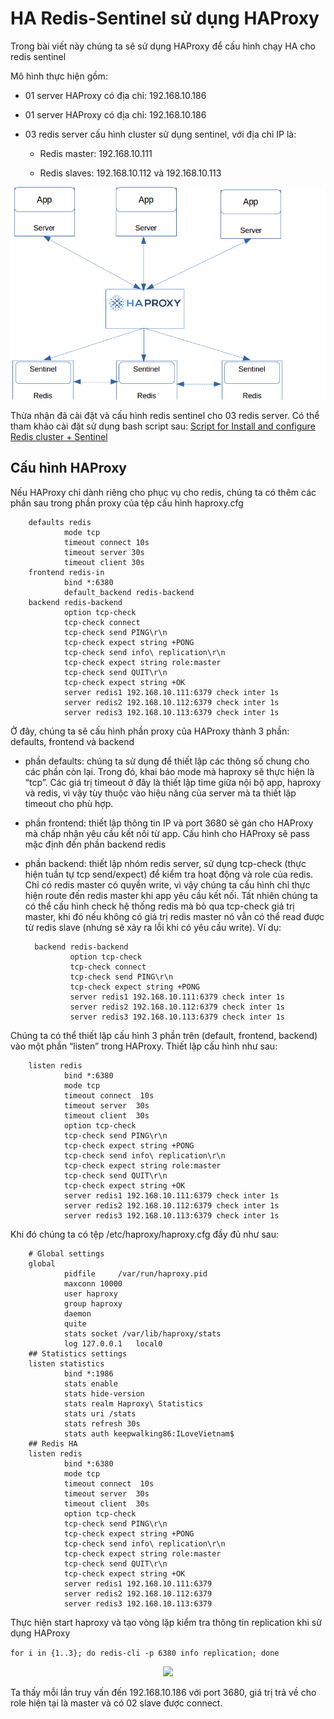 # HA Redis-Sentinel sử dụng HAProxy

Trong bài viết này chúng ta sẽ sử dụng HAProxy để cấu hình chạy HA cho redis sentinel

Mô hình thực hiện gồm:

- 01 server HAProxy có địa chỉ: 192.168.10.186

- 01 server HAProxy có địa chỉ: 192.168.10.186

- 03 redis server cấu hình cluster sử dụng sentinel, với địa chỉ IP là:

  - Redis master: 192.168.10.111

  - Redis slaves: 192.168.10.112 và 192.168.10.113

<p align="center"> 
<img src="../images/redis-ha-with-haproxy.png" />
</p>

Thừa nhận đã cài đặt và cấu hình redis sentinel cho 03 redis server. Có thể tham khảo cài đặt sử dụng bash script sau: [Script for Install and configure Redis cluster + Sentinel](https://raw.githubusercontent.com/keepwalking86/redis-cluster-with-sentinel/master/install_redis.sh)

## Cấu hình HAProxy

Nếu HAProxy chỉ dành riêng cho phục vụ cho redis, chúng ta có thêm các phần sau trong phần proxy của tệp cấu hình haproxy.cfg

        defaults redis
                mode tcp
                timeout connect 10s
                timeout server 30s
                timeout client 30s
        frontend redis-in
                bind *:6380
                default_backend redis-backend
        backend redis-backend
                option tcp-check
                tcp-check connect
                tcp-check send PING\r\n
                tcp-check expect string +PONG
                tcp-check send info\ replication\r\n
                tcp-check expect string role:master
                tcp-check send QUIT\r\n
                tcp-check expect string +OK
                server redis1 192.168.10.111:6379 check inter 1s
                server redis2 192.168.10.112:6379 check inter 1s
                server redis3 192.168.10.113:6379 check inter 1s

Ở đây, chúng ta sẽ cấu hình phần proxy của HAProxy thành 3 phần: defaults, frontend và backend

- phần defaults: chúng ta sử dụng để thiết lập các thông số chung cho các phần còn lại. Trong đó, khai báo mode mà haproxy sẽ thực hiện là “tcp”. Các giá trị timeout ở đây là thiết lập time giữa nội bộ app, haproxy và redis, vì vậy tùy thuộc vào hiệu năng của server mà ta thiết lập timeout cho phù hợp.

- phần frontend: thiết lập thông tin IP và port 3680 sẽ gán cho HAProxy mà chấp nhận yêu cầu kết nối từ app. Cấu hình cho HAProxy sẽ pass mặc định đến phần backend redis

- phần backend: thiết lập nhóm redis server, sử dụng tcp-check (thực hiện tuần tự  tcp send/expect) để kiểm tra hoạt động và role của redis. Chỉ có redis master có quyền write, vì vậy chúng ta cấu hình chỉ thực hiện route đến redis master khi app yêu cầu kết nối. Tất nhiên chúng ta có thể cấu hình check hệ thống redis mà bỏ qua tcp-check giá trị master, khi đó nếu không có giá trị redis master nó vẫn có thể read được từ redis slave (nhưng sẽ xảy ra lỗi khi có yêu cầu write). Ví dụ:

        backend redis-backend
                option tcp-check
                tcp-check connect
                tcp-check send PING\r\n
                tcp-check expect string +PONG
                server redis1 192.168.10.111:6379 check inter 1s
                server redis2 192.168.10.112:6379 check inter 1s
                server redis3 192.168.10.113:6379 check inter 1s

Chúng ta có thể thiết lập cấu hình 3 phần trên (default, frontend, backend) vào một phần “listen” trong HAProxy. Thiết lập cấu hình như sau:

        listen redis
                bind *:6380
                mode tcp
                timeout connect  10s
                timeout server  30s
                timeout client  30s
                option tcp-check
                tcp-check send PING\r\n
                tcp-check expect string +PONG
                tcp-check send info\ replication\r\n
                tcp-check expect string role:master
                tcp-check send QUIT\r\n
                tcp-check expect string +OK
                server redis1 192.168.10.111:6379 check inter 1s
                server redis2 192.168.10.112:6379 check inter 1s
                server redis3 192.168.10.113:6379 check inter 1s

Khi đó chúng ta có tệp /etc/haproxy/haproxy.cfg đầy đủ như sau:

        # Global settings
        global
                pidfile     /var/run/haproxy.pid
                maxconn 10000
                user haproxy
                group haproxy
                daemon
                quite
                stats socket /var/lib/haproxy/stats
                log 127.0.0.1   local0
        ## Statistics settings
        listen statistics
                bind *:1986
                stats enable
                stats hide-version
                stats realm Haproxy\ Statistics
                stats uri /stats
                stats refresh 30s
                stats auth keepwalking86:ILoveVietnam$
        ## Redis HA
        listen redis
                bind *:6380
                mode tcp
                timeout connect  10s
                timeout server  30s
                timeout client  30s
                option tcp-check
                tcp-check send PING\r\n
                tcp-check expect string +PONG
                tcp-check send info\ replication\r\n
                tcp-check expect string role:master
                tcp-check send QUIT\r\n
                tcp-check expect string +OK
                server redis1 192.168.10.111:6379
                server redis2 192.168.10.112:6379
                server redis3 192.168.10.113:6379

Thực hiện start haproxy và tạo vòng lặp kiểm tra thông tin replication khi sử dụng HAProxy

`for i in {1..3}; do redis-cli -p 6380 info replication; done`

<p align="center"> 
<img src="../images/check-redis-ha-with-haproxy" />
</p>

Ta thấy mỗi lần truy vấn đến 192.168.10.186 với port 3680, giá trị trả về cho role hiện tại là master và có 02 slave được connect.
